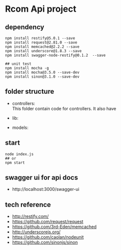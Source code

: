 # Rcom Api project

## dependency
```
npm install restify@5.0.1 --save
npm install request@2.81.0 --save
npm install memcached@2.2.2 --save
npm install underscore@1.8.3 --save
npm install swagger-node-restify@0.1.2  --save

## unit test
npm install mocha -g
npm install mocha@3.5.0 --save-dev
npm install sinon@3.1.0 --save-dev

```

## folder structure
* controllers:  
This folder contain code for controllers. It also have 

* lib:

* models:

## start
```
node index.js
## or
npm start
```

## swagger ui for api docs
* http://localhost:3000/swagger-ui

## tech reference
* http://restify.com/
* https://github.com/request/request
* https://github.com/3rd-Eden/memcached
* http://underscorejs.org/
* https://github.com/caolan/nodeunit
* https://github.com/sinonjs/sinon